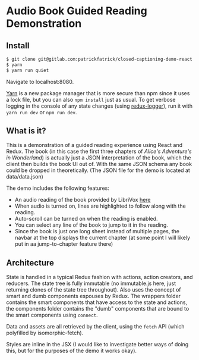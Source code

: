 # Audio Book Guided Reading Demonstration

## Install

```bash
$ git clone git@gitlab.com:patrickfatrick/closed-captioning-demo-react.git
$ yarn
$ yarn run quiet
```

Navigate to localhost:8080.

[Yarn](https://yarnpkg.com) is a new package manager that is more secure than npm since it uses a lock file, but you can also `npm install` just as usual. To get verbose logging in the console of any state changes (using [redux-logger](https://github.com/evgenyrodionov/redux-logger)), run it with `yarn run dev` or `npm run dev`.

## What is it?

This is a demonstration of a guided reading experience using React and Redux. The book (in this case the first three chapters of _Alice's Adventure's in Wonderland_) is actually just a JSON interpretation of the book, which the client then builds the book UI out of. With the same JSON schema any book could be dropped in theoretically. (The JSON file for the demo is located at data/data.json)

The demo includes the following features:

- An audio reading of the book provided by LibriVox [here](https://librivox.org/alices-adventures-in-wonderland-dramatic-reading-by-lewis-carroll/)
- When audio is turned on, lines are highlighted to follow along with the reading.
- Auto-scroll can be turned on when the reading is enabled.
- You can select any line of the book to jump to it in the reading.
- Since the book is just one long sheet instead of multiple pages, the navbar at the top displays the current chapter (at some point I will likely put in aa jump-to-chapter feature there)

## Architecture

State is handled in a typical Redux fashion with actions, action creators, and reducers. The state tree is fully immutable (no immutable.js here, just returning clones of the state tree throughout). Also uses the concept of smart and dumb components espouses by Redux. The wrappers folder contains the smart components that have access to the state and actions, the components folder contains the "dumb" components that are bound to the smart components using `connect`. 

Data and assets are all retrieved by the client, using the `fetch` API (which polyfilled by isomorphic-fetch).

Styles are inline in the JSX (I would like to investigate better ways of doing this, but for the purposes of the demo it works okay).
